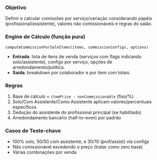 ### Objetivo

Definir e calcular comissões por serviço/variação considerando papéis (profissional/assistente), valores não comissionáveis e regras do salão.

### Engine de Cálculo (função pura)

`computeCommissionForSaleItems(items, commissionConfigs, options)`

* **Entrada**: lista de itens de venda (serviços com flags indicando solo/assistente), configs por serviço, opções de arredondamento/política.
* **Saída**: breakdown por colaborador e por item com totais.

### Regras

1. Base de cálculo = `itemPrice - nonCommissionable` (fixo/%)
2. Solo/Com Assistente/Como Assistente aplicam valores/percentuais específicos
3. Dedução do assistente do profissional principal (se habilitado)
4. Arredondamento bancário (half-to-even) por padrão

### Casos de Teste-chave

* 100% solo, 50/50 com assistente, e 30/10 (prof/assist) via configs
* Não comissionável excedendo o preço (tratar como zero base)
* Várias combinações por venda